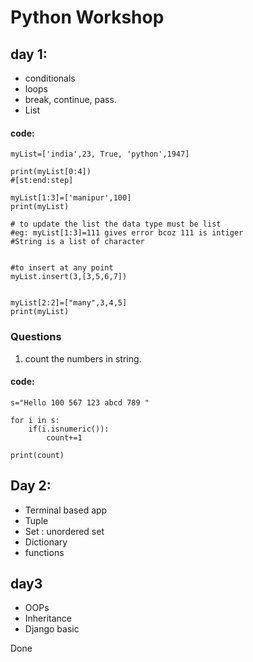 # Python Workshop

## day 1:

- conditionals
- loops
- break, continue, pass.
- List

#### code:

```
myList=['india',23, True, 'python',1947]

print(myList[0:4])
#[st:end:step]

myList[1:3]=['manipur',100]
print(myList)

# to update the list the data type must be list
#eg: myList[1:3]=111 gives error bcoz 111 is intiger
#String is a list of character


#to insert at any point
myList.insert(3,[3,5,6,7])


myList[2:2]=["many",3,4,5]
print(myList)
```

### Questions

1. count the numbers in string.

#### code:

```
s="Hello 100 567 123 abcd 789 "

for i in s:
    if(i.isnumeric()):
        count+=1

print(count)
```

## Day 2:

- Terminal based app
- Tuple
- Set : unordered set
- Dictionary
- functions

## day3

- OOPs
- Inheritance
- Django basic

Done
